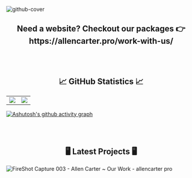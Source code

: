![github-cover](https://github.com/virag-ky/virag-ky/assets/79658534/0936ef53-e220-4e07-89de-b819aa7a3697)

<h2 align="center">Need a website? Checkout our packages 👉 https://allencarter.pro/work-with-us/</h2>

<br>
<br>
<h2 align="center">
 📈 GitHub Statistics 📈
</h2>
<div><table><tr><td width="50%"><img src="https://github-readme-stats.vercel.app/api?username=virag-ky&show_icons=true&include_all_commits=true&hide_border=true&title_color=9BE8E9&icon_color=9BE8E9&text_color=F3A7FF&bg_color=150034"></td><td width="50%"><img src="https://github-readme-streak-stats.herokuapp.com?user=virag-ky&hide_border=true&ring=8c52ff&sideNums=F3A7FF&stroke=fff&background=150034&sideLabels=9BE8E9&dates=8c52ff&fire=9BE8E9&currStreakLabel=9BE8E9&currStreakNum=F3A7FF&date_format=M%20j%5B%2C%20Y%5D"></td></tr></table></div>


[![Ashutosh's github activity graph](https://github-readme-activity-graph.vercel.app/graph?username=virag-ky&bg_color=150034&color=9BE8E9&line=8c52ff&point=F3A7FF&area=true&hide_border=true)](https://github.com/ashutosh00710/github-readme-activity-graph)

<br>
<br>
<h2 align="center">
🖥 Latest Projects 🖥
</h2>

![FireShot Capture 003 - Allen Carter ~ Our Work - allencarter pro](https://github.com/user-attachments/assets/2d2a98cd-4e1e-4cf6-b4b0-f25c706cf738)
